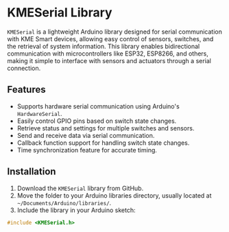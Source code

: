# KMESerial Library

`KMESerial` is a lightweight Arduino library designed for serial communication with KME Smart devices, allowing easy control of sensors, switches, and the retrieval of system information. This library enables bidirectional communication with microcontrollers like ESP32, ESP8266, and others, making it simple to interface with sensors and actuators through a serial connection.

## Features

- Supports hardware serial communication using Arduino's `HardwareSerial`.
- Easily control GPIO pins based on switch state changes.
- Retrieve status and settings for multiple switches and sensors.
- Send and receive data via serial communication.
- Callback function support for handling switch state changes.
- Time synchronization feature for accurate timing.

## Installation

1. Download the `KMESerial` library from GitHub.
2. Move the folder to your Arduino libraries directory, usually located at `~/Documents/Arduino/libraries/`.
3. Include the library in your Arduino sketch:

```cpp
#include <KMESerial.h>
